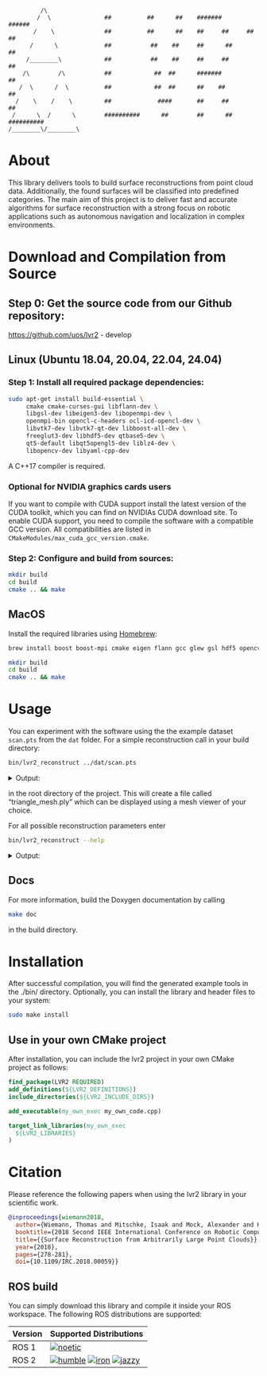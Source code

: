 ```console
         /\
        /  \               ##          ##      ##    #######         ######
       /    \              ##          ##      ##    ##     ##     ##      ##
      /      \             ##           ##    ##     ##      ##            ##
     /________\            ##           ##    ##     ##     ##            ##
    /\        /\           ##            ##  ##      #######             ##
   /  \      /  \          ##            ##  ##      ##    ##          ##
  /    \    /    \         ##             ####       ##     ##       ##
 /      \  /      \        ##########      ##        ##      ##    ##########
/________\/________\
```

# About

This library delivers tools to build surface reconstructions from point cloud
data. Additionally, the found surfaces will be classified into predefined categories. The main aim of this
project is to deliver fast and accurate algorithms for surface reconstruction with a strong focus on
robotic applications such as autonomous navigation and localization in complex environments.

# Download and Compilation from Source

## Step 0: Get the source code from our Github repository:

https://github.com/uos/lvr2 - develop

## Linux (Ubuntu 18.04, 20.04, 22.04, 24.04)

### Step 1: Install all required package dependencies: 

```bash
sudo apt-get install build-essential \
     cmake cmake-curses-gui libflann-dev \
     libgsl-dev libeigen3-dev libopenmpi-dev \
     openmpi-bin opencl-c-headers ocl-icd-opencl-dev \
     libvtk7-dev libvtk7-qt-dev libboost-all-dev \
     freeglut3-dev libhdf5-dev qtbase5-dev \
     qt5-default libqt5opengl5-dev liblz4-dev \
     libopencv-dev libyaml-cpp-dev
```

A C++17 compiler is required.

### Optional for NVIDIA graphics cards users

If you want to compile with CUDA support install the latest version of the CUDA toolkit, which you can find on NVIDIAs CUDA download site. To enable CUDA support, you need to compile the software with a compatible GCC version. All compatibilities are listed in `CMakeModules/max_cuda_gcc_version.cmake`.

### Step 2: Configure and build from sources:

```bash
mkdir build
cd build
cmake .. && make
```

## MacOS

Install the required libraries using [Homebrew](https://brew.sh):

```bash
brew install boost boost-mpi cmake eigen flann gcc glew gsl hdf5 opencv lz4 qt vtk 

mkdir build
cd build
cmake .. && make
```

# Usage

You can experiment with the software using the the example dataset `scan.pts` from the `dat` folder. For a simple
reconstruction call in your build directory:

```bash
bin/lvr2_reconstruct ../dat/scan.pts
```

<details>
<summary>Output:</summary>

```bash
         /\
        /  \               ##          ##      ##    #######         ######
       /    \              ##          ##      ##    ##     ##     ##      ##
      /      \             ##           ##    ##     ##      ##            ##
     /________\            ##           ##    ##     ##     ##            ##
    /\        /\           ##            ##  ##      #######             ##
   /  \      /  \          ##            ##  ##      ##    ##          ##
  /    \    /    \         ##             ####       ##     ##       ##
 /      \  /      \        ##########      ##        ##      ##    ##########
/________\/________\
    
##### Program options: 
##### Transform input data	: NO
##### Voxelsize 		: 10
##### Number of threads 	: 16
##### Point cloud manager 	: LVR2
##### Normal Estimation:  	: 0
##### Voxel decomposition: 	: PMC
##### Classifier:		: GREY
##### Dump classification	: NO
##### k_n 			: 10
##### k_i 			: 10
##### k_d 			: 5
##### Fill holes 		: NO
##### Remove DAs 		: NO
##### GPU normal estimation 	: OFF

[00:00:00 006] Autodetected the following attributes
[00:00:00 006] Color:     0
[00:00:00 006] Intensity: 1
[13:03:43:568][info   ] [AdaptiveKSearchSurface] Dataset statistics: 
[13:03:43:568][info   ] [AdaptiveKSearchSurface] Num points: 289252
[13:03:43:568][info   ] [AdaptiveKSearchSurface] kn, ki, kd: 10, 10, 5
[13:03:43:568][info   ] [AdaptiveKSearchSurface] BB of points: [-851.281, -79.2388, 1.35899] - [1487.27, 327.931, 808.3]
[13:03:43:580][info   ] [LVR2 Reconstruct] No flip point set, defaulting to (0,0,0) 
[13:03:43:580][info   ] [AdaptiveKSearchSurface] Initializing normal array...
[13:03:43:580][info   ] [AdaptiveKSearchSurface] Estimating 289252 Surface Normals using 16 threads ...
[13:03:43:697][info   ] [AdaptiveKSearchSurface] Interpolating 289252 Surface Normals using 16 threads ...
[13:03:43:741][info   ] [AdaptiveKSearchSurface] Copying normals...
[13:03:43:743][info   ] [LVR2 Reconstruct] Pointcloud loaded starting to reconstruct surfaces ...
[13:03:43:743][info   ] [PointsetSurface] Creating grid
[13:03:43:868][info   ] [LVR2 Reconstruct] Grid Cells: 30040
[13:03:43:915][info   ] [LVR2 Reconstruct] Reconstructed mesh (vertices, faces): 20157, 36416)
[13:03:43:937][info   ] [LVR2 Reconstruct] Saving mesh to triangle_mesh.ply.
[13:03:43:943][info   ] [LVR2 Reconstruct] Saving mesh to triangle_mesh.obj.
[13:03:44:320][info   ] [LVR2 Reconstruct] Program end.
```

</details>

in the root directory of the project. This will create a file called
“triangle_mesh.ply” which can be displayed using a mesh viewer of your choice.

For all possible reconstruction parameters enter

```bash
bin/lvr2_reconstruct --help
```

<details>
<summary>Output:</summary>

```bash
Supported options:
  -x [ --xPos ] arg (=0)                Position of the x-coordinates in the 
                                        input point data (according to screen 
                                        coordinates).
  -y [ --yPos ] arg (=1)                Position of the y-coordinates in the 
                                        input data lines (according to screen 
                                        coordinates).
  -z [ --zPos ] arg (=2)                Position of the z-coordinates in the 
                                        input data lines (according to screen 
                                        coordinates).
  --sx arg (=1)                         Scaling factor for the x coordinates.
  --sy arg (=1)                         Scaling factor for the y coordinates.
  --sz arg (=1)                         Scaling factor for the z coordinates.
  --help                                Produce help message
  --inputFile arg                       Input file name. Supported formats are 
                                        ASCII (.pts, .xyz), .ply and .h5
  --inputSchema arg                     The ScanProjectSchema to use with the 
                                        input file. Options are HDF5, HDF5V2, 
                                        RAW, HYPERLIB, EUROC, RAWPLY, SLAM6D
  --outputDirectory arg (=./)           Directory where the output files are 
                                        placed
  --outputFile arg (=triangle_mesh.ply triangle_mesh.obj )
                                        Output file name. Supported formats are
                                        ASCII (.pts, .xyz) and .ply
  -v [ --voxelsize ] arg (=10)          Voxelsize of grid used for 
                                        reconstruction.
  --noExtrusion                         Do not extend grid. Can be used  to 
                                        avoid artefacts in dense data sets but.
                                        Disabling will possibly create 
                                        additional holes in sparse data sets.
  -i [ --intersections ] arg (=-1)      Number of intersections used for 
                                        reconstruction. If other than -1, 
                                        voxelsize will calculated 
                                        automatically.
  -p [ --pcm ] arg (=LVR2)              Point cloud manager used for point 
                                        handling and normal estimation. Choose 
                                        from {FLANN, STANN, PCL, NABO, LVR2, 
                                        LBVH_CUDA}.
  --nem arg (=0)                        Method for estimating point normals / 
                                        planes. 0: PCA (default), 1: RANSAC, 2:
                                        IPCA ilikebigbits, 3: IPCA exact. Make 
                                        sure the computing device is supporting
                                        the respective method.
  -d [ --decomposition ] arg (=PMC)     Defines the type of decomposition that 
                                        is used for the voxels (Standard 
                                        Marching Cubes (MC), Planar Marching 
                                        Cubes (PMC), Standard Marching Cubes 
                                        with sharp feature detection (SF), Dual
                                        Marching Cubes with an adaptive Octree 
                                        (DMC) or Tetraeder (MT) decomposition. 
                                        Choose from {MC, PMC, MT, SF}
  -o [ --optimizePlanes ]               Shift all triangle vertices of a 
                                        cluster onto their shared plane
  -c [ --clusterPlanes ]                Cluster planar regions based on normal 
                                        threshold, do not shift vertices into 
                                        regression plane.
  --cleanContours arg (=0)              Remove noise artifacts from contours. 
                                        Same values are between 2 and 4
  --planeIterations arg (=3)            Number of iterations for plane 
                                        optimization
  -f [ --fillHoles ] arg (=0)           Maximum size for hole filling
  --rda arg (=0)                        Remove dangling artifacts, i.e. remove 
                                        the clusters with less than n triangles
  --pnt arg (=0.850000024)              (Plane Normal Threshold) Normal 
                                        threshold for plane optimization. 
                                        Default 0.85 equals about 3 degrees.
  --smallRegionThreshold arg (=10)      Threshold for small region removal. If 
                                        0 nothing will be deleted.
  -w [ --writeClassificationResult ]    Write classification results to file 
                                        'clusters.clu'
  -e [ --exportPointNormals ]           Exports original point cloud data 
                                        together with normals into a single 
                                        file called 'pointnormals.ply'
  -g [ --saveGrid ]                     Writes the generated grid to a file 
                                        called 'fastgrid.grid. The result can 
                                        be rendered with qviewer.
  -s [ --saveOriginalData ]             Save the original points and the 
                                        estimated normals together with the 
                                        reconstruction into one file 
                                        ('triangle_mesh.ply')
  --scanPoseFile arg                    ASCII file containing scan positions 
                                        that can be used to flip normals
  --kd arg (=5)                         Number of normals used for distance 
                                        function evaluation
  --ki arg (=10)                        Number of normals used in the normal 
                                        interpolation process
  --kn arg (=10)                        Size of k-neighborhood used for normal 
                                        estimation
  --mp arg (=7)                         Minimum value for plane optimzation
  -t [ --retesselate ]                  Retesselate regions that are in a 
                                        regression plane. Implies 
                                        --optimizePlanes.
  --lft arg (=0.00999999978)            (Line Fusion Threshold) Threshold for 
                                        fusing line segments while tesselating.
  --generateTextures                    Generate textures during finalization.
  --texMinClusterSize arg (=100)        Minimum number of faces of a cluster to
                                        create a texture from
  --texMaxClusterSize arg (=0)          Maximum number of faces of a cluster to
                                        create a texture from (0 = no limit)
  --textureAnalysis                     Enable texture analysis features for 
                                        texture matchung.
  --texelSize arg (=1)                  Texel size that determines texture 
                                        resolution.
  --classifier arg (=GREY)              Classfier object used to color the 
                                        mesh. Possible values: GREY, SIMPSONS, 
                                        JET, HOT, HSV, SHSV, WHITE, BLACK
  -r [ --recalcNormals ]                Always estimate normals, even if given 
                                        in .ply file.
  --threads arg (=16)                   Number of threads
  --sft arg (=0.899999976)              Sharp feature threshold when using 
                                        sharp feature decomposition
  --sct arg (=0.699999988)              Sharp corner threshold when using sharp
                                        feature decomposition
  --reductionRatio arg (=0)             Percentage of faces to remove via 
                                        edge-collapse (0.0 means no reduction, 
                                        1.0 means to remove all faces which can
                                        be removed)
  --tp arg                              Path to texture pack
  --co arg                              Coefficents file for texture matching 
                                        based on statistics
  --nsc arg (=16)                       Number of colors for texture statistics
  --nccv arg (=64)                      Number of colors for texture matching 
                                        based on color information
  --ct arg (=50)                        Coherence threshold for texture 
                                        matching based on color information
  --colt arg (=3.40282347e+38)          Threshold for texture matching based on
                                        colors
  --stat arg (=3.40282347e+38)          Threshold for texture matching based on
                                        statistics
  --feat arg (=3.40282347e+38)          Threshold for texture matching based on
                                        features
  --cro                                 Use texture matching based on cross 
                                        correlation.
  --patt arg (=100)                     Threshold for pattern extraction from 
                                        textures
  --mtv arg (=3)                        Minimum number of votes to consider a 
                                        texture transformation as correct
  --vcfp                                Use color information from pointcloud 
                                        to paint vertices
  --useGPU                              GPU normal estimation
  --flipPoint arg                       Flippoint --flipPoint x y z
  -q [ --texFromImages ]                Foo Bar ............
  --scanPositionIndex arg               List of scan positions to load from a 
                                        scan project
  --minSpectralChannel arg (=0)         Minimum Spectral Channel Index for 
                                        Ranged Texture Generation
  --maxSpectralChannel arg (=0)         Maximum Spectral Channel Index for 
                                        Ranged Texture Generation
  -a [ --projectDir ] arg               Foo Bar ............
  --transformScanPosition               Transform the scan with the 
                                        scanpositions pose when using 
                                        --scanPositionIndex
  --outputMeshName arg (=default)       The name of the saved mesh
  --inputMeshName arg                   The name of the mesh to load from the 
                                        file
  --inputMeshFile arg                   The file to load the mesh from
  --reduceScan arg (=0)                 Use Octree reduction algorithm with the
                                        given gridsize when after loading the 
                                        scans
  --reduceScanMinPoints arg (=1)        The number of points an octree voxel 
                                        has to contain to be considered 
                                        occupied
```

</details>


## Docs
For more information, build the Doxygen documentation by calling
```bash
make doc
```
in the build directory.


# Installation

After successful compilation, you will find the generated example tools in the ./bin/ directory. Optionally, you can install the library and header files to your system:

```bash
sudo make install
```

## Use in your own CMake project

After installation, you can include the lvr2 project in your own CMake project as follows:

```cmake
find_package(LVR2 REQUIRED)
add_definitions(${LVR2_DEFINITIONS})
include_directories(${LVR2_INCLUDE_DIRS})

add_executable(my_own_exec my_own_code.cpp)

target_link_libraries(my_own_exec
  ${LVR2_LIBRARIES}
)
```


# Citation

Please reference the following papers when using the lvr2 library in your scientific work.

```bib
@inproceedings{wiemann2018,
  author={Wiemann, Thomas and Mitschke, Isaak and Mock, Alexander and Hertzberg, Joachim},
  booktitle={2018 Second IEEE International Conference on Robotic Computing (IRC)}, 
  title={{Surface Reconstruction from Arbitrarily Large Point Clouds}}, 
  year={2018},
  pages={278-281},
  doi={10.1109/IRC.2018.00059}}
```


## ROS build

You can simply download this library and compile it inside your ROS workspace. The following ROS distributions are supported:

|  Version   |  Supported Distributions    |
|:-----------|:----------------------------|
| ROS 1 | [![noetic](https://github.com/uos/lvr2/actions/workflows/ros-noetic.yml/badge.svg)](https://github.com/uos/lvr2/actions/workflows/ros-noetic.yml) |
| ROS 2 | [![humble](https://github.com/uos/lvr2/actions/workflows/ros-humble.yml/badge.svg)](https://github.com/uos/lvr2/actions/workflows/ros-humble.yml) [![iron](https://github.com/uos/lvr2/actions/workflows/ros-iron.yml/badge.svg)](https://github.com/uos/lvr2/actions/workflows/ros-iron.yml) [![jazzy](https://github.com/uos/lvr2/actions/workflows/ros-jazzy.yml/badge.svg)](https://github.com/uos/lvr2/actions/workflows/ros-jazzy.yml) |